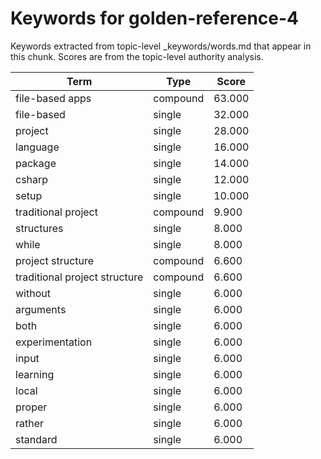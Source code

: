 # Keywords for golden-reference-4

Keywords extracted from topic-level _keywords/words.md that appear in this chunk.
Scores are from the topic-level authority analysis.

| Term | Type | Score |
|------|------|-------|
| file-based apps | compound | 63.000 |
| file-based | single | 32.000 |
| project | single | 28.000 |
| language | single | 16.000 |
| package | single | 14.000 |
| csharp | single | 12.000 |
| setup | single | 10.000 |
| traditional project | compound | 9.900 |
| structures | single | 8.000 |
| while | single | 8.000 |
| project structure | compound | 6.600 |
| traditional project structure | compound | 6.600 |
| without | single | 6.000 |
| arguments | single | 6.000 |
| both | single | 6.000 |
| experimentation | single | 6.000 |
| input | single | 6.000 |
| learning | single | 6.000 |
| local | single | 6.000 |
| proper | single | 6.000 |
| rather | single | 6.000 |
| standard | single | 6.000 |
